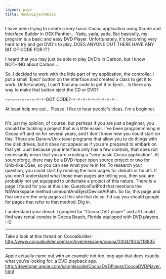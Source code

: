 ```yaml
---
layout: page
title: HowDoIEjectADisc
---
```


I have been trying to create a very basic Cocoa application using Xcode and Interface Builder in OSX Panther... Yada, yada, yada. But basically, my program is a basic and easy DVD Player. Unfortunately, it's becoming very hard to try and get DVD's to play. DOES ANYONE OUT THERE HAVE ANY BIT OF CODE FOR IT?

I heard that you may just be able to play DVD's in Carbon, but I know NOTHING about Carbon...

So, I decided to work with the little part of my application, the controller. I put a small 'Eject' button on the interface and created a class to get it to work. Unfortunately, I can't find any code to get it to Eject... Is there any way to make that button eject the CD or DVD?

-=-=-=-=-=-=-=-=-GOT CODE?-=-=-=-=-=-=-=-=-=-

At least help me out... Please. I like to hear people's ideas. I'm a beginner.

----

It's just my opinion, of course, but perhaps if you are just a beginner, you should be tackling a project that is a little easier. I've been programmming in Cocoa off and on for several years, and I don't know how you could start on this. There are Darwin/Unix level programs that allow you to do things with the disk drives, but it does not appear as if you are prepared to embark on that yet. Just because your interface only has a few controls, that does not necessarily mean that you are creating a "very basic Cocoa application". At sourceforge, there may be a DVD ripper open source project or two for Unix-like OSes, so you can see what you're in for. To research your question, you could start by reading the man pages for diskutil or hdiutil. If you don't understand what those man pages are telling you, then you are probably not yet equipped to undertake a project of this nature. There is a page I found for you at this site: QuestionForIPod that mentions the NSWorkspace method unmountAndEjectDeviceAtPath. So far, this page and that one are the only pages at this site that do so. I'd say you should google for pages that refer to that method. Dig in.

I understand your dread. I googled for "Cocoa DVD player" and all I could find was rental condos in Cocoa Beach, Florida equipped with DVD players.   :-D

----

Take a look at this thread on CocoaBuilder: http://www.cocoabuilder.com/archive/message/cocoa/2004/10/4/118835

----

Apple actually came out with an example not too long ago that does exactly what you're looking for: a DVD playback app. http://developer.apple.com/samplecode/CocoaDVDPlayer/CocoaDVDPlayer.html

